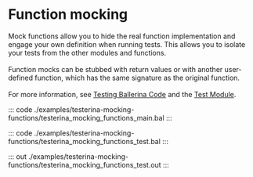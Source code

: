 # Function mocking

Mock functions allow you to hide the real function implementation and engage your own definition when running tests.
This allows you to isolate your tests from the other modules and functions.<br/><br/>
Function mocks can be stubbed with return values or with another user-defined function,
which has the same signature as the original function.<br/><br/>
For more information, see [Testing Ballerina Code](https://ballerina.io/learn/testing-ballerina-code/testing-quick-start/)
and the [Test Module](https://docs.central.ballerina.io/ballerina/test/latest/).


::: code ./examples/testerina-mocking-functions/testerina_mocking_functions_main.bal :::

::: code ./examples/testerina-mocking-functions/testerina_mocking_functions_test.bal :::

::: out ./examples/testerina-mocking-functions/testerina_mocking_functions_test.out :::